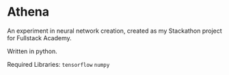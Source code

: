 # Athena

An experiment in neural network creation, created as my Stackathon project for Fullstack Academy.

Written in python.

Required Libraries:
`tensorflow`
`numpy`